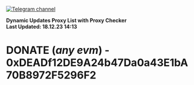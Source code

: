 [![Telegram channel](https://img.shields.io/endpoint?url=https://runkit.io/damiankrawczyk/telegram-badge/branches/master?url=https://t.me/n4z4v0d)](https://t.me/n4z4v0d) 

**Dynamic Updates Proxy List with Proxy Checker**  
**Last Updated: 18.12.23 14:13**

# DONATE (_any evm_) - 0xDEADf12DE9A24b47Da0a43E1bA70B8972F5296F2
